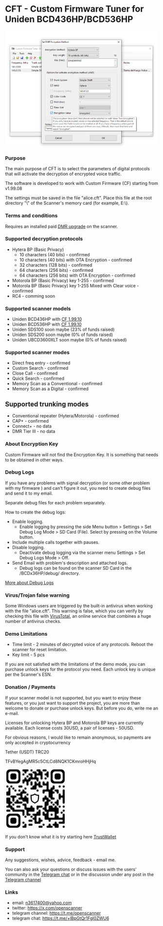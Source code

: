 # CFT - Custom Firmware Tuner for Uniden BCD436HP/BCD536HP

![screenshot](img/image.png)

### Purpose

The main purpose of CFT is to select the parameters of digital protocols that will activate the decryption of encrypted voice traffic. 

The software is developed to work with Custom Firmware (CF) starting from v1.99.08

The settings must be saved in the file "alice.cft". Place this file at the root directory "\\" of the Scanner's memory card (for example, E:\\).

### Terms and conditions

Requires an installed paid [DMR upgrade](https://info.uniden.com/twiki/bin/view/UnidenMan4/DigitalMobileRadioUpgrade) on the scanner.

### Supported decryption protocols

* Hytera BP (Basic Privacy)
    * 10 characters (40 bits) - confirmed
    * 10 characters (40 bits) with OTA Encryption - confirmed
    * 32 characters (128 bits) - confirmed
    * 64 characters (256 bits) - confirmed
    * 64 characters (256 bits) with OTA Encryption - confirmed
* Motorola BP (Basic Privacy) key 1-255 - confirmed
* Motorola BP (Basic Privacy) key 1-255 Mixed with Clear voice - confirmed
* RC4 - comming soon

### Supported scanner models

* Uniden BCD436HP with [CF 1.99.10](https://github.com/x27/openscanner/releases/tag/BCD436HP_1.99.10)
* Uniden BCD536HP with [CF 1.99.10](https://github.com/x27/openscanner/releases/tag/BCD536HP_1.99.10)
* Uniden SDS100 soon maybe (23% of funds raised)
* Uniden SDS200 soon maybe (0% of funds raised)
* Uniden UBCD3600XLT soon maybe (0% of funds raised)

### Supported scanner modes

* Direct freq entry - confirmed
* Custom Search - confirmed
* Close Call - confirmed
* Quick Search - confirmed
* Memory Scan as a Conventional - confirmed
* Memory Scan as a Digital - confirmed

## Supported trunking modes

* Conventional repeater (Hytera/Motorola) - confirmed
* CAP+ - confirmed
* Connect+ - no data
* DMR Tier III - no data

### About Encryption Key

Custom Firmware will not find the Encryption Key. It is something that needs to be obtained in other ways.

### Debug Logs

If you have any problems with signal decryption (or some other problem with my firmware ) and can't figure it out, you need to create debug files and send it to my email.

Separate debug files for each problem separately.

How to create the debug logs:
* Enable logging.
   - Enable logging by pressing the side Menu button > Settings > Set Debug Log Mode > SD Card (File). Select by pressing on the Volume button.
* Include multiple calls together with pauses.
* Disable logging.
   - Deactivate debug logging via the scanner menu Settings > Set Debug Logs Mode > Off.        
* Send Email with problem's description and attached logs.
   - Debug logs can be found on the scanner SD Card in the /BCDx36HP/debug/ directory.   

[More about Debug Logs](DEBUG.md)

### Virus/Trojan false warning

Some Windows users are triggered by the built-in antivirus when working with the file "alice.cft". This warning is false, which you can verify by checking this file with [VirusTotal](https://www.virustotal.com/gui/home/upload), an online service that combines a huge number of antivirus checks.

### Demo Limitations

* Time limit - 2 minutes of decrypted voice of any protocols. Reboot the scanner for reset limitation.
* Key limit - 5 pcs

If you are not satisfied with the limitations of the demo mode, you can purchase unlock keys for the protocol you need. Each unlock key is unique per the Scanner's ESN.

### Donation / Payments

If your scanner model is not supported, but you want to enjoy these features, or you just want to support the project, you are more than welcome to donate or purchase unlock keys.
But before you do, write me an e-mail.

Licenses for unlocking Hytera BP and Motorola BP keys are currently available. Each license costs 30USD, a pair of licenses - 50USD. 

For obvious reasons, I would like to remain anonymous, so payments are only accepted in cryptocurrency

Tether (USDT) TRC20

TFvBYegAgMR5c5CtLCd8NQK1CKmroHHjHq

![wallet](img/wallet.png)

If you don't know what it is try starting here [TrustWallet](https://trustwallet.com/)

### Support

Any suggestions, wishes, advice, feedback - email me.

You can also ask your questions or discuss issues with the users' community in the [Telegram chat](https://t.me/+lBpGtQr1FgI0ZWU6) or in the discussion under any post in the [Telegram channel](https://t.me/openscanner)

### Links

* email: n3617400@yahoo.com
* twitter: https://x.com/openscanner
* telegram channel: https://t.me/openscanner
* telegram chat: https://t.me/+lBpGtQr1FgI0ZWU6

